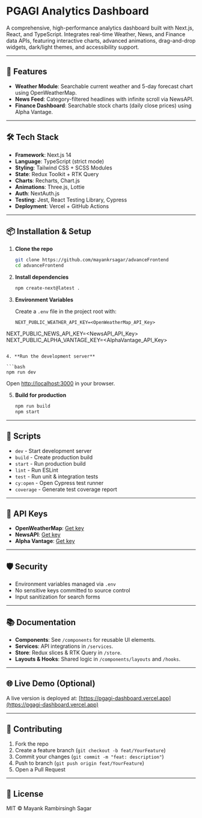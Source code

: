 # PGAGI Analytics Dashboard

A comprehensive, high-performance analytics dashboard built with Next.js, React, and TypeScript. Integrates real-time Weather, News, and Finance data APIs, featuring interactive charts, advanced animations, drag-and-drop widgets, dark/light themes, and accessibility support.

---

## 🚀 Features

* **Weather Module**: Searchable current weather and 5-day forecast chart using OpenWeatherMap.
* **News Feed**: Category-filtered headlines with infinite scroll via NewsAPI.
* **Finance Dashboard**: Searchable stock charts (daily close prices) using Alpha Vantage.

---

## 🛠 Tech Stack

* **Framework**: Next.js 14
* **Language**: TypeScript (strict mode)
* **Styling**: Tailwind CSS + SCSS Modules
* **State**: Redux Toolkit + RTK Query
* **Charts**: Recharts, Chart.js
* **Animations**: Three.js, Lottie
* **Auth**: NextAuth.js
* **Testing**: Jest, React Testing Library, Cypress
* **Deployment**: Vercel + GitHub Actions

---

## 📦 Installation & Setup

1. **Clone the repo**

   ```bash
   git clone https://github.com/mayankrsagar/advanceFrontend
   cd advanceFrontend
   ```

2. **Install dependencies**

   ```bash
   npm create-next@latest .
   ```

3. **Environment Variables**

   Create a `.env` file in the project root with:

   ```env
   NEXT_PUBLIC_WEATHER_API_KEY=<OpenWeatherMap_API_Key>
  NEXT_PUBLIC_NEWS_API_KEY=<NewsAPI_API_Key>
  NEXT_PUBLIC_ALPHA_VANTAGE_KEY=<AlphaVantage_API_Key>


   ```

4. **Run the development server**

   ```bash
   npm run dev
   ```

   Open [http://localhost:3000](http://localhost:3000) in your browser.

5. **Build for production**

   ```bash
   npm run build
   npm start
   ```

---

## 🔧 Scripts

* `dev` - Start development server
* `build` - Create production build
* `start` - Run production build
* `lint` - Run ESLint
* `test` - Run unit & integration tests
* `cy:open` - Open Cypress test runner
* `coverage` - Generate test coverage report

---

## 📑 API Keys

* **OpenWeatherMap**: [Get key](https://home.openweathermap.org/api_keys)
* **NewsAPI**: [Get key](https://newsapi.org/register)
* **Alpha Vantage**: [Get key](https://www.alphavantage.co/support/#api-key)

---

## 🛡 Security

* Environment variables managed via `.env`
* No sensitive keys committed to source control
* Input sanitization for search forms

---

## 📚 Documentation

* **Components**: See `/components` for reusable UI elements.
* **Services**: API integrations in `/services`.
* **Store**: Redux slices & RTK Query in `/store`.
* **Layouts & Hooks**: Shared logic in `/components/layouts` and `/hooks`.

---

## 🌐 Live Demo (Optional)

A live version is deployed at: [https://pgagi-dashboard.vercel.app](https://pgagi-dashboard.vercel.app)

---

## 🤝 Contributing

1. Fork the repo
2. Create a feature branch (`git checkout -b feat/YourFeature`)
3. Commit your changes (`git commit -m "feat: description"`)
4. Push to branch (`git push origin feat/YourFeature`)
5. Open a Pull Request

---

## 📝 License

MIT © Mayank Rambirsingh Sagar
